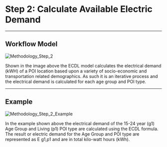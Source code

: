 <h1>Step 2: Calculate Available Electric Demand</h1>

---

<h2>Workflow Model</h2>

![Methodology_Step_2](https://user-images.githubusercontent.com/64942612/155171579-af2b4cc2-9879-46ad-ac9a-af71aaa6dd5e.jpg)

<p> Shown in the image above the ECDL model calculates the electrical demand (kWH) of a POI location based upon a variety of socio-economic and transportation related demographics. As such it is an iterative process and the electrical demand is calculated for each age group and POI type.</p>

---

<h2>Example</h2>


![Methodology_Step_2_Example](https://user-images.githubusercontent.com/64942612/155171599-94979e06-c9df-42ac-82b4-35a228ee99a0.jpg)

<p> In the example shown above the electrical demand of the 15-24 year (g1) Age Group and Living (p1) POI type are calculated using the ECDL formula. The result or electric demand for the Age Group and POI type are represented as E g1,p1 and are in total kilo-watt hours (kWh).</p>

